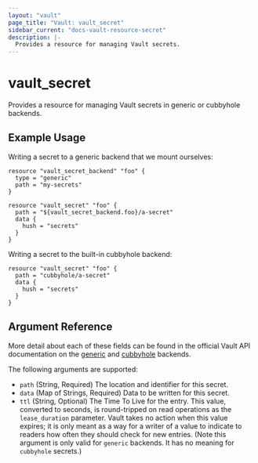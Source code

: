 ```yaml
---
layout: "vault"
page_title: "Vault: vault_secret"
sidebar_current: "docs-vault-resource-secret"
description: |-
  Provides a resource for managing Vault secrets.
---
```


# vault\_secret

Provides a resource for managing Vault secrets in generic or cubbyhole
backends.

## Example Usage

Writing a secret to a generic backend that we mount ourselves:

```
resource "vault_secret_backend" "foo" {
  type = "generic"
  path = "my-secrets"
}

resource "vault_secret" "foo" {
  path = "${vault_secret_backend.foo}/a-secret"
  data {
    hush = "secrets"
  }
}
```

Writing a secret to the built-in cubbyhole backend:

```
resource "vault_secret" "foo" {
  path = "cubbyhole/a-secret"
  data {
    hush = "secrets"
  }
}
```

## Argument Reference

More detail about each of these fields can be found in the official
Vault API documentation on the [generic](https://www.vaultproject.io/docs/secrets/generic/index.html) and [cubbyhole](https://www.vaultproject.io/docs/secrets/cubbyhole/index.html) backends.

The following arguments are supported:

* `path` (String, Required) The location and identifier for this secret.
* `data` (Map of Strings, Required) Data to be written for this secret.
* `ttl` (String, Optional) The Time To Live for the entry. This value, converted to seconds, is round-tripped on read operations as the `lease_duration` parameter. Vault takes no action when this value expires; it is only meant as a way for a writer of a value to indicate to readers how often they should check for new entries. (Note this argument is only valid for `generic` backends. It has no meaning for `cubbyhole` secrets.)
